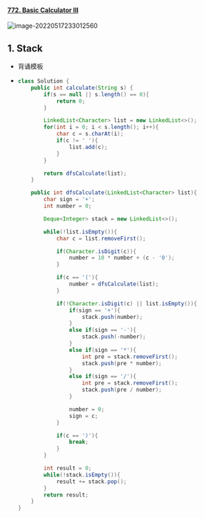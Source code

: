 #### [772. Basic Calculator III](https://leetcode.cn/problems/basic-calculator-iii/)

![image-20220517233012560](https://raw.githubusercontent.com/TWDH/Leetcode-From-Zero/pictures/img/image-20220517233012560.png)

## 1. Stack

- 背诵模板

- ```java
  class Solution {
      public int calculate(String s) {
          if(s == null || s.length() == 0){
              return 0;
          }
  
          LinkedList<Character> list = new LinkedList<>();
          for(int i = 0; i < s.length(); i++){
              char c = s.charAt(i);
              if(c != ' '){
                  list.add(c);
              }
          }
  
          return dfsCalculate(list);
      }
  
      public int dfsCalculate(LinkedList<Character> list){
          char sign = '+';
          int number = 0;
  
          Deque<Integer> stack = new LinkedList<>();
  
          while(!list.isEmpty()){
              char c = list.removeFirst();
  
              if(Character.isDigit(c)){
                  number = 10 * number + (c - '0');
              }
  
              if(c == '('){
                  number = dfsCalculate(list);
              }
  
              if(!Character.isDigit(c) || list.isEmpty()){
                  if(sign == '+'){
                      stack.push(number);
                  }
                  else if(sign == '-'){
                      stack.push(-number);
                  }
                  else if(sign == '*'){
                      int pre = stack.removeFirst();
                      stack.push(pre * number);
                  }
                  else if(sign == '/'){
                      int pre = stack.removeFirst();
                      stack.push(pre / number);
                  }
  
                  number = 0;
                  sign = c;
              }
  
              if(c == ')'){
                  break;
              }
          }
  
          int result = 0;
          while(!stack.isEmpty()){
              result += stack.pop();
          }
          return result;
      }
  }
  ```

